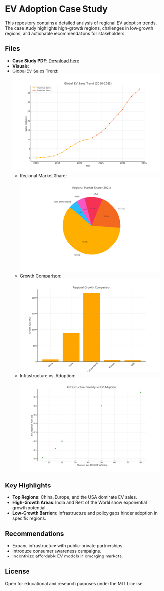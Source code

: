 # EV Adoption Case Study

This repository contains a detailed analysis of regional EV adoption trends. The case study highlights high-growth regions, challenges in low-growth regions, and actionable recommendations for stakeholders.

## Files
- **Case Study PDF**: [Download here](./Final_Enhanced_Case_Study_With_Images_And_Fixed_Encoding.pdf)
- **Visuals**:
- Global EV Sales Trend:
    ![Global EV Sales Trend](images/global_ev_sales_trend_corrected%201.png)
  - Regional Market Share:  
    ![Regional Market Share](images/regional_market_share_corrected%202.png)
  - Growth Comparison:  
    ![Growth Comparison](images/growth_comparison_corrected%203.png)
  - Infrastructure vs. Adoption:  
    ![Infrastructure vs Adoption](images/infrastructure_vs_adoption_corrected%204.png)

## Key Highlights
- **Top Regions**: China, Europe, and the USA dominate EV sales.
- **High-Growth Areas**: India and Rest of the World show exponential growth potential.
- **Low-Growth Barriers**: Infrastructure and policy gaps hinder adoption in specific regions.

## Recommendations
- Expand infrastructure with public-private partnerships.
- Introduce consumer awareness campaigns.
- Incentivize affordable EV models in emerging markets.

## License
Open for educational and research purposes under the MIT License.
